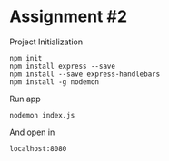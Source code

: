 # Assignment #2
Project Initialization
```
npm init
npm install express --save
npm install --save express-handlebars
npm install -g nodemon
```
Run app
```
nodemon index.js
```
And open in
```
localhost:8080
```
